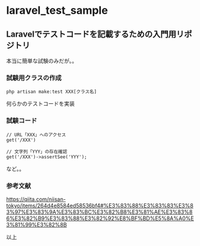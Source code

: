 # laravel_test_sample
## Laravelでテストコードを記載するための入門用リポジトリ
本当に簡単な試験のみだが。。

### 試験用クラスの作成
```
php artisan make:test XXX[クラス名]
```
何らかのテストコードを実装

### 試験コード

```
// URL「XXX」へのアクセス
get('/XXX')
```

```
// 文字列「YYY」の存在確認
get('/XXX')->assertSee('YYY');
```
など。。

### 参考文献
https://qiita.com/niisan-tokyo/items/264d4e8584ed58536bf4#%E3%83%88%E3%83%83%E3%83%97%E3%83%9A%E3%83%BC%E3%82%B8%E3%81%AE%E3%83%86%E3%82%B9%E3%83%88%E3%82%92%E8%BF%BD%E5%8A%A0%E3%81%99%E3%82%8B

以上
